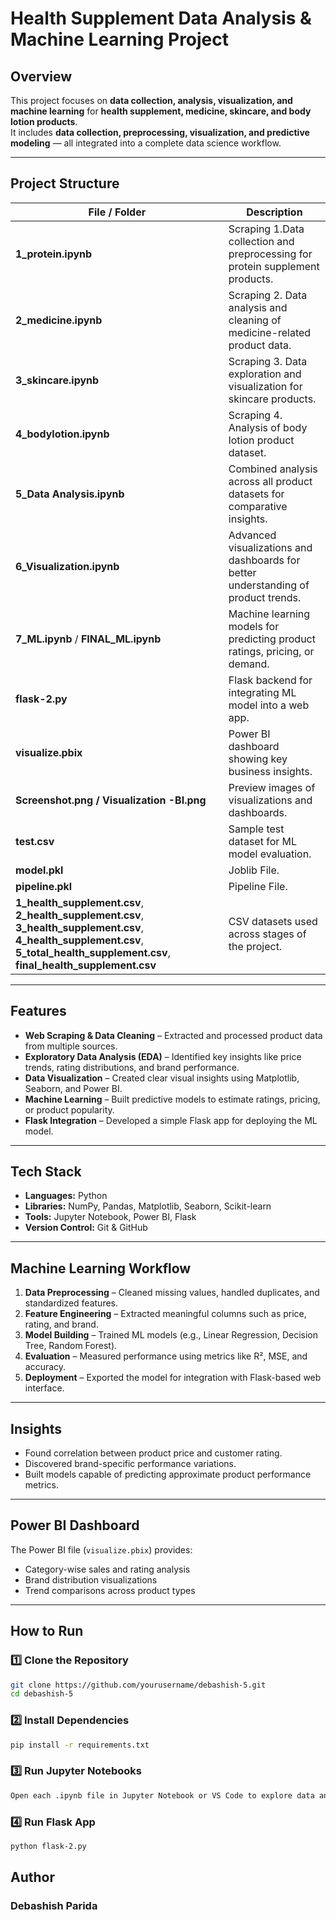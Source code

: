 # Health Supplement Data Analysis & Machine Learning Project

## Overview
This project focuses on **data collection, analysis, visualization, and machine learning** for **health supplement, medicine, skincare, and body lotion products**.  
It includes **data collection, preprocessing, visualization, and predictive modeling** — all integrated into a complete data science workflow.

---

## Project Structure

| File / Folder | Description |
|----------------|-------------|
| **1_protein.ipynb** | Scraping 1.Data collection and preprocessing for protein supplement products. |
| **2_medicine.ipynb** | Scraping 2. Data analysis and cleaning of medicine-related product data. |
| **3_skincare.ipynb** | Scraping 3. Data exploration and visualization for skincare products. |
| **4_bodylotion.ipynb** | Scraping 4. Analysis of body lotion product dataset. |
| **5_Data Analysis.ipynb** | Combined analysis across all product datasets for comparative insights. |
| **6_Visualization.ipynb** | Advanced visualizations and dashboards for better understanding of product trends. |
| **7_ML.ipynb** / **FINAL_ML.ipynb** | Machine learning models for predicting product ratings, pricing, or demand. |
| **flask-2.py** | Flask backend for integrating ML model into a web app. |
| **visualize.pbix** | Power BI dashboard showing key business insights. |
| **Screenshot.png / Visualization -BI.png** | Preview images of visualizations and dashboards. |
| **test.csv** | Sample test dataset for ML model evaluation. |
| **model.pkl** | Joblib File. |
| **pipeline.pkl** | Pipeline File. |
| **1_health_supplement.csv**, **2_health_supplement.csv**, **3_health_supplement.csv**, **4_health_supplement.csv**, **5_total_health_supplement.csv**, **final_health_supplement.csv** | CSV datasets used across stages of the project. |

---

## Features
- **Web Scraping & Data Cleaning** – Extracted and processed product data from multiple sources.
- **Exploratory Data Analysis (EDA)** – Identified key insights like price trends, rating distributions, and brand performance.
- **Data Visualization** – Created clear visual insights using Matplotlib, Seaborn, and Power BI.
- **Machine Learning** – Built predictive models to estimate ratings, pricing, or product popularity.
- **Flask Integration** – Developed a simple Flask app for deploying the ML model.

---

## Tech Stack
- **Languages:** Python  
- **Libraries:** NumPy, Pandas, Matplotlib, Seaborn, Scikit-learn  
- **Tools:** Jupyter Notebook, Power BI, Flask  
- **Version Control:** Git & GitHub  

---

## Machine Learning Workflow
1. **Data Preprocessing** – Cleaned missing values, handled duplicates, and standardized features.  
2. **Feature Engineering** – Extracted meaningful columns such as price, rating, and brand.  
3. **Model Building** – Trained ML models (e.g., Linear Regression, Decision Tree, Random Forest).  
4. **Evaluation** – Measured performance using metrics like R², MSE, and accuracy.  
5. **Deployment** – Exported the model for integration with Flask-based web interface.

---

## Insights
- Found correlation between product price and customer rating.
- Discovered brand-specific performance variations.
- Built models capable of predicting approximate product performance metrics.

---

## Power BI Dashboard
The Power BI file (`visualize.pbix`) provides:
- Category-wise sales and rating analysis  
- Brand distribution visualizations  
- Trend comparisons across product types  

---

## How to Run

### 1️⃣ Clone the Repository
```bash
git clone https://github.com/yourusername/debashish-5.git
cd debashish-5
```
### 2️⃣ Install Dependencies
```bash
pip install -r requirements.txt
```
### 3️⃣ Run Jupyter Notebooks
```bash
Open each .ipynb file in Jupyter Notebook or VS Code to explore data analysis steps.
```
### 4️⃣ Run Flask App
```bash
python flask-2.py
```
## Author
### Debashish Parida
